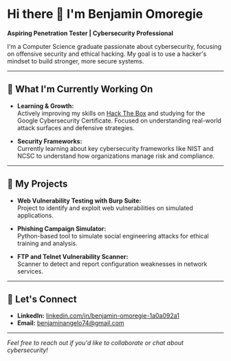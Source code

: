 # Hi there 👋 I'm Benjamin Omoregie

**Aspiring Penetration Tester | Cybersecurity Professional**

I'm a Computer Science graduate passionate about cybersecurity, focusing on offensive security and ethical hacking. My goal is to use a hacker's mindset to build stronger, more secure systems.

---

## 🚀 What I'm Currently Working On

- **Learning & Growth:**  
  Actively improving my skills on [Hack The Box](https://www.hackthebox.com/users/profile/your-username) and studying for the Google Cybersecurity Certificate. Focused on understanding real-world attack surfaces and defensive strategies.

- **Security Frameworks:**  
  Currently learning about key cybersecurity frameworks like NIST and NCSC to understand how organizations manage risk and compliance.

---

## 📂 My Projects

- **Web Vulnerability Testing with Burp Suite:**  
  Project to identify and exploit web vulnerabilities on simulated applications.

- **Phishing Campaign Simulator:**  
  Python-based tool to simulate social engineering attacks for ethical training and analysis.

- **FTP and Telnet Vulnerability Scanner:**  
  Scanner to detect and report configuration weaknesses in network services.

---

## 🤝 Let's Connect

- **LinkedIn:** [linkedin.com/in/benjamin-omoregie-1a0a092a1](https://linkedin.com/in/benjamin-omoregie-1a0a092a1)
- **Email:** benjaminangelo74@gmail.com


---

*Feel free to reach out if you'd like to collaborate or chat about cybersecurity!*
